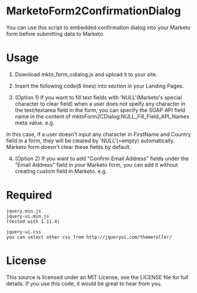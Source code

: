 # MarketoForm2ConfirmationDialog
You can use this script to embedded confirmation dialog into your Marketo form before submitting data to Marketo.

# Usage
1. Download mkto_form_cdialog.js and upload it to your site.
2. Insert the following code(6 lines) into _<head></head>_ section in your Landing Pages.

    <link type="text/css" rel="stylesheet" href="http://ajax.googleapis.com/ajax/libs/jqueryui/1.11.4/themes/black-tie/jquery-ui.css" />
    <script type="text/javascript" src="http://ajax.googleapis.com/ajax/libs/jquery/1/jquery.min.js"></script>
    <script type="text/javascript" src="http://ajax.googleapis.com/ajax/libs/jqueryui/1.11.4/jquery-ui.min.js"></script>
    <script type="text/javascript" src="http://<Somewhere Your Site>/mkto_form_cdialog.js"></script>
    <meta name="mktoForm2CDialog:NULL_Fill_Field_API_Names" content="">
    <meta name="mktoForm2CDialog:Mail_Confirm" content="false">

3. (Option 1) If you want to fill text fields with 'NULL'(Marketo's special character to clear field) when a user does not speify any character in the text/textarea field in the form, you can specify the SOAP API field name in the content of mktoForm2CDialog:NULL_Fill_Field_API_Names meta value. e.g.

    <meta name="mktoForm2CDialog:NULL_Fill_Field_API_Names" content="FirstName, Country">

In this case, if a user doesn't input any character in FirstName and Country field in a form, they will be cleared by 'NULL'(=empty) automatically. Marketo form doesn't clear these fields by default.

4. (Option 2) If you want to add "Confirm Email Address" fields under the "Email Address" field in your Marketo form, you can add it without creating custom field in Marketo. e.g.

    <meta name="mktoForm2CDialog:Mail_Confirm" content="true">


# Required
    jquery.min.js
    jquery-ui.min.js
    (tested with 1.11.4)

    jquery-ui.css
    you can select other css from http://jqueryui.com/themeroller/

# License
This source is licensed under an MIT License, see the LICENSE file for full details. If you use this code, it would be great to hear from you.


